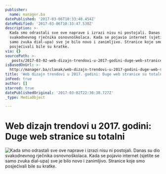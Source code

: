 ```yaml
---
publisher:
  name: manager.ba
datePublished: '2017-03-06T10:33:48.454Z'
dateModified: '2017-03-06T10:33:47.530Z'
description: >-
  Kada smo odrastali sve ove naprave i izrazi nisu ni postojali. Danas su dio
  svakodnevnog rječnika osnovnoškolaca. Kada se pojavio internet (sjetite se
  samo zvuka dial-upa) sve je bilo novo i zanimljivo. Stranice koje smo
  posjećivali bile su kratke.
via: {}
sourcePath: >-
  _posts/2017-03-02-web-dizajn-trendovi-u-2017-godini-duge-web-stranice-su-tot.md
isBasedOnUrl: >-
  http://manager.ba/clanak/web-dizajn-trendovi-u-2017-godini-duge-web-stranice-su-totalni-hit
title: 'Web dizajn trendovi u 2017. godini: Duge web stranice su totalni'
inFeed: true
author: []
starred: true
datePublishedOriginal: '2017-03-02T22:30:38.727Z'
_type: MediaObject

---
```

# Web dizajn trendovi u 2017\. godini: Duge web stranice su totalni
![Kada smo odrastali sve ove naprave i izrazi nisu ni postojali. Danas su dio svakodnevnog rječnika osnovnoškolaca. Kada se pojavio internet (sjetite se samo zvuka dial-upa) sve je bilo novo i zanimljivo. Stranice koje smo posjećivali bile su kratke.](https://the-grid-user-content.s3-us-west-2.amazonaws.com/cbdafb31-5c39-4333-9f5d-dd19b178bc32.jpg)